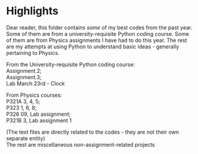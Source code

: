 # Highlights

Dear reader, this folder contains *some* of my best codes from the past year. Some of them are from a university-requisite Python coding course. Some of them are from Physics assignments I have had to do this year. The rest are my attempts at using Python to understand basic ideas - generally pertaining to Physics.


From the University-requisite Python coding course:   
Assignment.2;   
Assignment.3;   
Lab March 23rd - Clock


From Physics courses:   
P321A 3, 4, 5;   
P323 1, 6, 8;   
P326 09, Lab assignment;   
P321B 3, Lab assignment 1


(The text files are directly related to the codes - they are not their own separate entity)   
The rest are miscellaneous non-assignment-related projects
